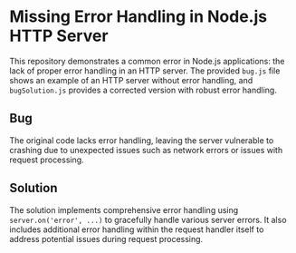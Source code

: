 # Missing Error Handling in Node.js HTTP Server

This repository demonstrates a common error in Node.js applications: the lack of proper error handling in an HTTP server.  The provided `bug.js` file shows an example of an HTTP server without error handling, and `bugSolution.js` provides a corrected version with robust error handling.

## Bug

The original code lacks error handling, leaving the server vulnerable to crashing due to unexpected issues such as network errors or issues with request processing. 

## Solution

The solution implements comprehensive error handling using `server.on('error', ...)` to gracefully handle various server errors.  It also includes additional error handling within the request handler itself to address potential issues during request processing.